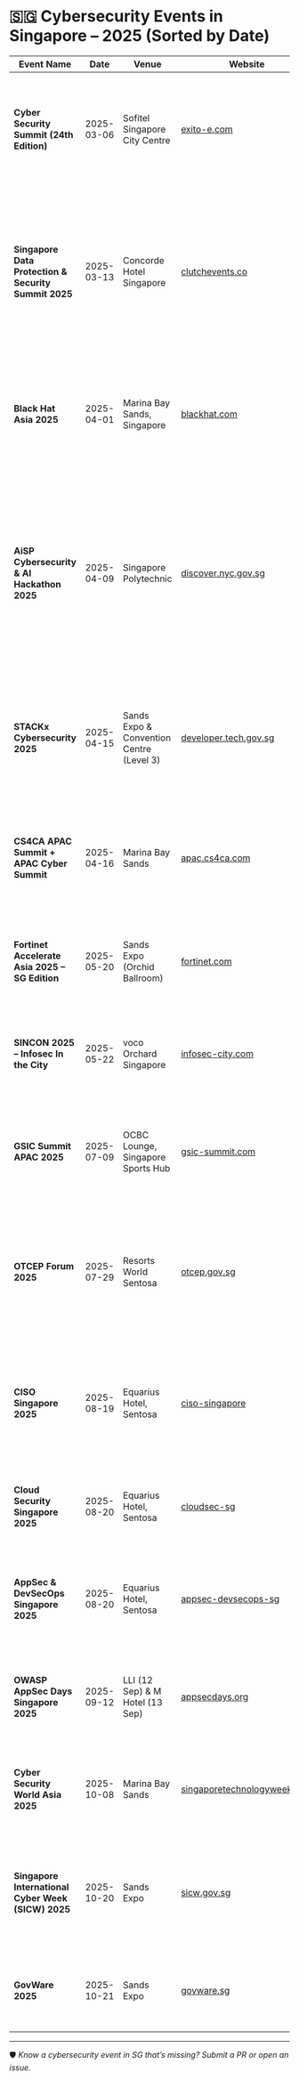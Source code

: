 # 🇸🇬 Cybersecurity Events in Singapore – 2025 (Sorted by Date)

| Event Name | Date | Venue | Website | Description |
|------------|------|--------|---------|-------------|
| **Cyber Security Summit (24th Edition)** | 2025-03-06 | Sofitel Singapore City Centre | [exito-e.com](https://exito-e.com/cybersecuritysummit/singapore/) | A one-day summit for CISOs and IT leaders exploring AI threats, next-gen defenses, and cross-border compliance. |
| **Singapore Data Protection & Security Summit 2025** | 2025-03-13 | Concorde Hotel Singapore | [clutchevents.co](https://www.clutchevents.co/events/singapore-data-protection-security-summit-2025) | One-day summit for security professionals and DPOs covering encryption, incident response, data privacy regulations, AI/ML in data security, and best practices. |
| **Black Hat Asia 2025** | 2025-04-01 | Marina Bay Sands, Singapore | [blackhat.com](https://www.blackhat.com/asia-25/) | Premier technical security conference with Trainings, Briefings, Arsenal demos, and Business Hall. |
| **AiSP Cybersecurity & AI Hackathon 2025** | 2025-04-09 | Singapore Polytechnic | [discover.nyc.gov.sg](https://discover.nyc.gov.sg/omw/Join-Programmes/2025/04/AiSP-Hackathon-on-9---11-April) | A 3‑day in-person hackathon organized by AiSP with real‑world cybersecurity and AI challenges, team mentoring, hands-on training, and over $1,500 in prizes. Capped at 100 participants. |
| **STACKx Cybersecurity 2025** | 2025-04-15 | Sands Expo & Convention Centre (Level 3) | [developer.tech.gov.sg](https://www.developer.tech.gov.sg/communities/events/conferences/stackx-cybersecurity-2025/) | GovTech-led event themed “Securing Tomorrow’s Digital Frontier” with keynotes on AI, cloud security, and CISOs of the future. |
| **CS4CA APAC Summit + APAC Cyber Summit** | 2025-04-16 | Marina Bay Sands | [apac.cs4ca.com](https://apac.cs4ca.com) | Critical infrastructure cyber conference (OT, IT, supply chain), co-hosted with the APAC Cyber Summit. |
| **Fortinet Accelerate Asia 2025 – SG Edition** | 2025-05-20 | Sands Expo (Orchid Ballroom) | [fortinet.com](https://events.fortinet.com/accelerateasia2025-SG) | Fortinet’s Asia event covering security innovation, threat intel, and zero trust infrastructure. |
| **SINCON 2025 – Infosec In the City** | 2025-05-22 | voco Orchard Singapore | [infosec-city.com](https://www.infosec-city.com/sin-25) | Deep technical infosec event with multi-track content, villages, hands-on labs, and CTF. |
| **GSIC Summit APAC 2025** | 2025-07-09 | OCBC Lounge, Singapore Sports Hub | [gsic-summit.com](https://apac.gsic-summit.com/) | APAC’s sports-tech summit exploring AI, compliance, privacy, and cybersecurity in sports innovation. |
| **OTCEP Forum 2025** | 2025-07-29 | Resorts World Sentosa | [otcep.gov.sg](https://otcep.gov.sg) | Forum on OT cybersecurity with plenaries and masterclasses on industrial threats, defense strategies, and emerging tech showcases. |
| **CISO Singapore 2025** | 2025-08-19 | Equarius Hotel, Sentosa | [ciso-singapore](https://ciso-sing.coriniumintelligence.com) | Senior leadership event for CISOs, covering cyber resilience, AI threats, data protection, and business alignment. |
| **Cloud Security Singapore 2025** | 2025-08-20 | Equarius Hotel, Sentosa | [cloudsec-sg](https://cloudsec-sg.coriniumintelligence.com) | Sessions on cloud security strategy, zero trust, multi-cloud risks, and AI threat defense. |
| **AppSec & DevSecOps Singapore 2025** | 2025-08-20 | Equarius Hotel, Sentosa | [appsec-devsecops-sg](https://appsec-devsecops-sg.coriniumintelligence.com) | DevSecOps event focused on secure pipelines, CI/CD hardening, and AI vulnerability mitigation. |
| **OWASP AppSec Days Singapore 2025** | 2025-09-12 | LLI (12 Sep) & M Hotel (13 Sep) | [appsecdays.org](https://singapore.appsecdays.org/) | OWASP’s application security event: training, CTF, conference, expo, and networking. |
| **Cyber Security World Asia 2025** | 2025-10-08 | Marina Bay Sands | [singaporetechnologyweek.com](https://www.singaporetechnologyweek.com/cyber-security-world) | Asia-Pacific’s leading cybersecurity expo and conference, part of Tech Week Singapore. |
| **Singapore International Cyber Week (SICW) 2025** | 2025-10-20 | Sands Expo | [sicw.gov.sg](https://www.sicw.gov.sg) | Hosted by CSA, this multi-day event convenes global cyber leaders to build digital trust and cooperation. |
| **GovWare 2025** | 2025-10-21 | Sands Expo | [govware.sg](https://www.govware.sg) | Asia’s flagship cybersecurity conference and exhibition with 13 K+ attendees, part of SICW. |

---

🛡️ *Know a cybersecurity event in SG that’s missing? Submit a PR or open an issue.*
